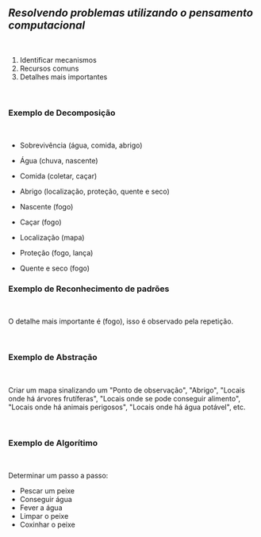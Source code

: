 ## _Resolvendo problemas utilizando o pensamento computacional_

<br>

1. Identificar mecanismos
2. Recursos comuns
3. Detalhes mais importantes
<br>

### **Exemplo de Decomposição**

<br>

* Sobrevivência (água, comida, abrigo)

* Água (chuva, nascente)

* Comida (coletar, caçar)

* Abrigo (localização, proteção, quente e seco)

* Nascente (fogo)

* Caçar (fogo)

* Localização (mapa)

* Proteção (fogo, lança)

* Quente e seco (fogo)


### **Exemplo de Reconhecimento de padrões**

<br>

O detalhe mais importante é (fogo), isso é observado pela repetição.

<br>

### **Exemplo de Abstração**

<br>

Criar um mapa sinalizando um "Ponto de observação", "Abrigo", "Locais onde há árvores frutíferas", "Locais onde se pode conseguir alimento", "Locais onde há animais perigosos", "Locais onde há água potável", etc.

<br>

### **Exemplo de Algorítimo**

<br>

Determinar um passo a passo:

- Pescar um peixe
- Conseguir água
- Fever a água
- Limpar o peixe
- Coxinhar o peixe